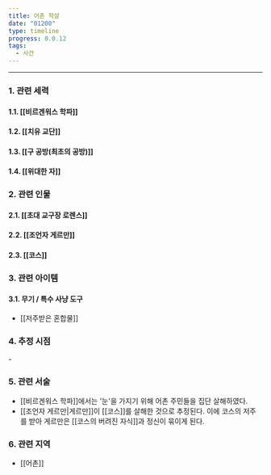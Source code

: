 ```yaml
---
title: 어촌 학살
date: "01200"
type: timeline
progress: 0.0.12
tags:
  - 사건
---
```

---
### 1. 관련 세력 
#### 1.1. [[비르겐워스 학파]]
#### 1.2. [[치유 교단]]
#### 1.3. [[구 공방(최초의 공방)]]
#### 1.4. [[위대한 자]]

### 2. 관련 인물
#### 2.1. [[초대 교구장 로렌스]]
#### 2.2. [[조언자 게르만]]
#### 2.3. [[코스]]

### 3. 관련 아이템
#### 3.1. 무기 / 특수 사냥 도구
- [[저주받은 혼합물]]
### 4. 추정 시점
\-
### 5. 관련 서술
- [[비르겐워스 학파]]에서는 '눈'을 가지기 위해 어촌 주민들을 집단 살해하였다.
- [[조언자 게르만|게르만]]이 [[코스]]를 살해한 것으로 추정된다. 이에 코스의 저주를 받아 게르만은 [[코스의 버려진 자식]]과 정신이 묶이게 된다.
### 6. 관련 지역
- [[어촌]]
